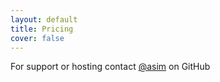 ```yaml
---
layout: default
title: Pricing
cover: false
---
```


For support or hosting contact [@asim](https://github.com/asim) on GitHub

